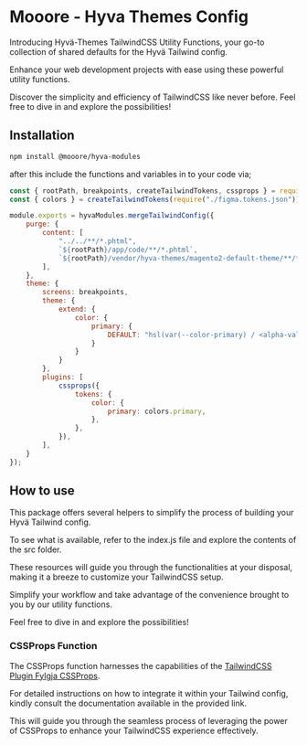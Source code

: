 # Mooore - Hyva Themes Config

Introducing Hyvä-Themes TailwindCSS Utility Functions,
your go-to collection of shared defaults for the Hyvä Tailwind config.

Enhance your web development projects with ease using these powerful utility functions.

Discover the simplicity and efficiency of TailwindCSS like never before. Feel free to dive in and explore the possibilities!

## Installation

```bash
npm install @mooore/hyva-modules
```

after this include the functions and variables in to your code via;

```js
const { rootPath, breakpoints, createTailwindTokens, cssprops } = require("@mooore/hyva-modules");
const { colors } = createTailwindTokens(require("./figma.tokens.json"));

module.exports = hyvaModules.mergeTailwindConfig({
    purge: {
        content: [
            "../../**/*.phtml",
            `${rootPath}/app/code/**/*.phtml`,
            `${rootPath}/vendor/hyva-themes/magento2-default-theme/**/*.phtml`
        ],
    },
    theme: {
        screens: breakpoints,
        theme: {
            extend: {
                color: {
                    primary: {
                        DEFAULT: "hsl(var(--color-primary) / <alpha-value>)",
                    }
                }
            }
        },
        plugins: [
            cssprops({
                tokens: {
                    color: {
                        primary: colors.primary,
                    },
                },
            }),
        ],
    }
});
```

## How to use

This package offers several helpers to simplify the process of building your Hyvä Tailwind config.

To see what is available, refer to the index.js file and explore the contents of the src folder.

These resources will guide you through the functionalities at your disposal,
making it a breeze to customize your TailwindCSS setup.

Simplify your workflow and take advantage of the convenience brought to you by our utility functions.

Feel free to dive in and explore the possibilities!

### CSSProps Function

The CSSProps function harnesses the capabilities of the [TailwindCSS Plugin Fylgja CSSProps](https://github.com/fylgja/tailwindcss-plugin-cssprops).

For detailed instructions on how to integrate it within your Tailwind config,
kindly consult the documentation available in the provided link.

This will guide you through the seamless process of leveraging the power of CSSProps to enhance your TailwindCSS experience effectively.
